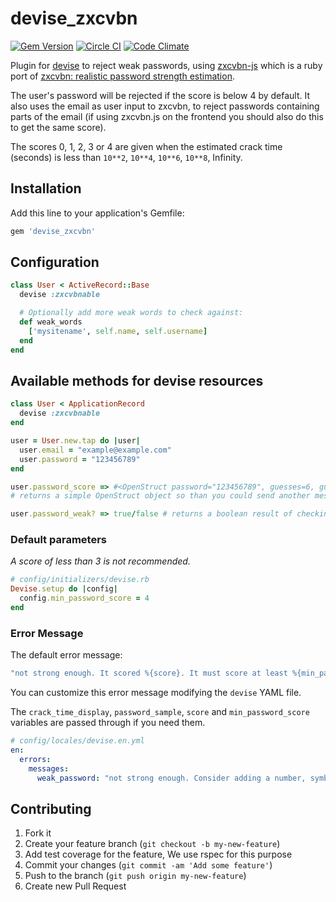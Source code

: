 # devise_zxcvbn

[![Gem Version](https://badge.fury.io/rb/devise_zxcvbn.png)](http://badge.fury.io/rb/devise_zxcvbn)
[![Circle CI](https://circleci.com/gh/bitzesty/devise_zxcvbn.svg?style=svg)](https://circleci.com/gh/bitzesty/devise_zxcvbn)
[![Code Climate](https://codeclimate.com/github/bitzesty/devise_zxcvbn/badges/gpa.svg)](https://codeclimate.com/github/bitzesty/devise_zxcvbn)

Plugin for [devise](https://github.com/plataformatec/devise) to reject weak passwords, using [zxcvbn-js](https://github.com/bitzesty/zxcvbn-js) which is a ruby port of [zxcvbn: realistic password strength estimation](https://tech.dropbox.com/2012/04/zxcvbn-realistic-password-strength-estimation/).

The user's password will be rejected if the score is below 4 by default. It also uses the email as user input to zxcvbn, to reject passwords containing parts of the email (if using zxcvbn.js on the frontend you should also do this to get the same score).

The scores 0, 1, 2, 3 or 4 are given when the estimated crack time (seconds) is less than `10**2`, `10**4`, `10**6`, `10**8`, Infinity.

## Installation

Add this line to your application's Gemfile:

```ruby
gem 'devise_zxcvbn'
```

## Configuration

```ruby
class User < ActiveRecord::Base
  devise :zxcvbnable

  # Optionally add more weak words to check against:
  def weak_words
    ['mysitename', self.name, self.username]
  end
end
```

## Available methods for devise resources

```ruby
class User < ApplicationRecord
  devise :zxcvbnable
end

user = User.new.tap do |user|
  user.email = "example@example.com"
  user.password = "123456789"
end

user.password_score => #<OpenStruct password="123456789", guesses=6, guesses_log10=0.7781512503836435, sequence=[{"pattern"=>"dictionary", "i"=>0, "j"=>8, "token"=>"123456789", "matched_word"=>"123456789", "rank"=>5, "dictionary_name"=>"passwords", "reversed"=>false, "l33t"=>false, "base_guesses"=>5, "uppercase_variations"=>1, "l33t_variations"=>1, "guesses"=>5, "guesses_log10"=>0.6989700043360187}], calc_time=15, crack_times_seconds={"online_throttling_100_per_hour"=>216, "online_no_throttling_10_per_second"=>0.6, "offline_slow_hashing_1e4_per_second"=>0.0006, "offline_fast_hashing_1e10_per_second"=>6.0e-10}, crack_times_display={"online_throttling_100_per_hour"=>"4 minutes", "online_no_throttling_10_per_second"=>"less than a second", "offline_slow_hashing_1e4_per_second"=>"less than a second", "offline_fast_hashing_1e10_per_second"=>"less than a second"}, score=0, feedback={"warning"=>"This is a top-10 common password", "suggestions"=>["Add another word or two. Uncommon words are better."]}>
# returns a simple OpenStruct object so than you could send another messages to get more info

user.password_weak? => true/false # returns a boolean result of checking of weakness of your set password
```

### Default parameters

_A score of less than 3 is not recommended._

```ruby
# config/initializers/devise.rb
Devise.setup do |config|
  config.min_password_score = 4
end
```

### Error Message

The default error message:

```yml
"not strong enough. It scored %{score}. It must score at least %{min_password_score}."
```

You can customize this error message modifying the `devise` YAML file.

The `crack_time_display`, `password_sample`, `score` and `min_password_score` variables are passed through if you need them.

```yml
# config/locales/devise.en.yml
en:
  errors:
    messages:
      weak_password: "not strong enough. Consider adding a number, symbols or more letters to make it stronger."
```

## Contributing

1. Fork it
2. Create your feature branch (`git checkout -b my-new-feature`)
3. Add test coverage for the feature, We use rspec for this purpose
4. Commit your changes (`git commit -am 'Add some feature'`)
5. Push to the branch (`git push origin my-new-feature`)
6. Create new Pull Request

